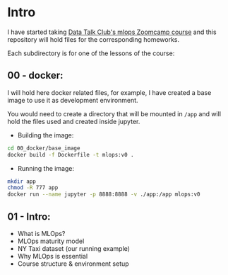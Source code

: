 # Intro

I have started taking [Data Talk Club's  mlops Zoomcamp course](https://github.com/DataTalksClub/mlops-zoomcamp) and this repository will hold files for the corresponding homeworks.

Each subdirectory is for one of the lessons of the course:

## 00 - docker: 

I will hold here docker related files, for example, I have created a base image to use it as development environment.

You would need to create a directory that will be mounted in `/app` and will hold the files used and created inside jupyter.

- Building the image:
```bash
cd 00_docker/base_image
docker build -f Dockerfile -t mlops:v0 .
```

- Running the image:
```bash
mkdir app
chmod -R 777 app
docker run --name jupyter -p 8888:8888 -v ./app:/app mlops:v0
```

## 01 - Intro:
- What is MLOps?
- MLOps maturity model
- NY Taxi dataset (our running example)
- Why MLOps is essential
- Course structure & environment setup

